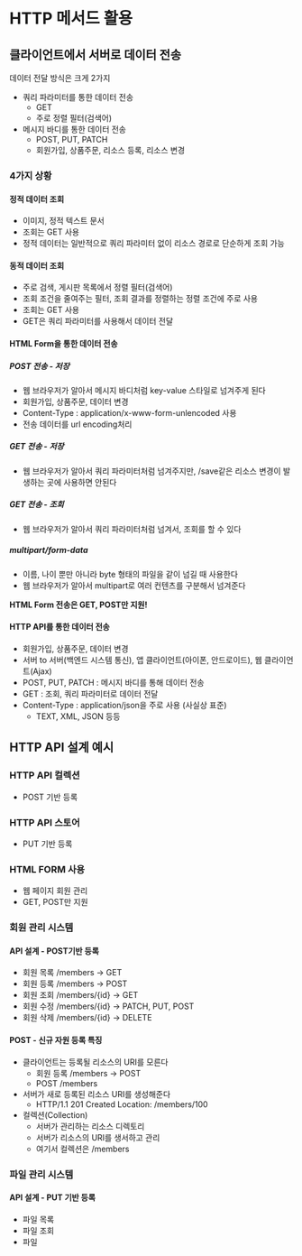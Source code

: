 # HTTP 메서드 활용
## 클라이언트에서 서버로 데이터 전송

데이터 전달 방식은 크게 2가지
- 쿼리 파라미터를 통한 데이터 전송
  - GET
  - 주로 정렬 필터(검색어)
- 메시지 바디를 통한 데이터 전송
  - POST, PUT, PATCH
  - 회원가입, 상품주문, 리소스 등록, 리소스 변경

### 4가지 상황
#### 정적 데이터 조회

- 이미지, 정적 텍스트 문서
- 조회는 GET 사용
- 정적 데이터는 일반적으로 쿼리 파라미터 없이 리소스 경로로 단순하게 조회 가능
#### 동적 데이터 조회

- 주로 검색, 게시판 목록에서 정렬 필터(검색어)
- 조회 조건을 줄여주는 필터, 조회 결과를 정렬하는 정렬 조건에 주로 사용
- 조회는 GET 사용
- GET은 쿼리 파라미터를 사용해서 데이터 전달
#### HTML Form을 통한 데이터 전송
##### POST 전송 - 저장
- 웹 브라우저가 알아서 메시지 바디처럼 key-value 스타일로 넘겨주게 된다
- 회원가입, 상품주문, 데이터 변경
- Content-Type : application/x-www-form-unlencoded 사용
- 전송 데이터를 url encoding처리
##### GET 전송 - 저장
- 웹 브라우저가 알아서 쿼리 파라미터처럼 넘겨주지만, /save같은 리소스 변경이 발생하는 곳에 사용하면 안된다
##### GET 전송 - 조회
- 웹 브라우저가 알아서 쿼리 파라미터처럼 넘겨서, 조회를 할 수 있다
##### multipart/form-data
- 이름, 나이 뿐만 아니라 byte 형태의 파일을 같이 넘길 때 사용한다
- 웹 브라우저가 알아서 multipart로 여러 컨텐츠를 구분해서 넘겨준다

__HTML Form 전송은 GET, POST만 지원!__
 
#### HTTP API를 통한 데이터 전송

- 회원가입, 상품주문, 데이터 변경
- 서버 to 서버(백엔드 시스템 통신), 앱 클라이언트(아이폰, 안드로이드), 웹 클라이언트(Ajax)
- POST, PUT, PATCH : 메시지 바디를 통해 데이터 전송
- GET : 조회, 쿼리 파라미터로 데이터 전달
- Content-Type : application/json을 주로 사용 (사실상 표준)
  - TEXT, XML, JSON 등등

## HTTP API 설계 예시

### HTTP API 컬렉션
- POST 기반 등록
### HTTP API 스토어
- PUT 기반 등록
### HTML FORM 사용
- 웹 페이지 회원 관리
- GET, POST만 지원

### 회원 관리 시스템
#### API 설계 - POST기반 등록
- 회원 목록 /members -> GET 
- 회원 등록 /members -> POST
- 회원 조회 /members/{id} -> GET
- 회원 수정 /members/{id} -> PATCH, PUT, POST
- 회원 삭제 /members/{id} -> DELETE
#### POST - 신규 자원 등록 특징
- 클라이언트는 등록될 리소스의 URI를 모른다
  - 회원 등록 /members -> POST
  - POST /members
- 서버가 새로 등록된 리소스 URI를 생성해준다
  - HTTP/1.1 201 Created Location: /members/100
- 컬렉션(Collection)
  - 서버가 관리하는 리소스 디렉토리
  - 서버가 리소스의 URI를 생서하고 관리
  - 여기서 컬렉션은 /members

### 파일 관리 시스템
#### API 설계 - PUT 기반 등록 
- 파일 목록
- 파일 조회 
- 파일 
